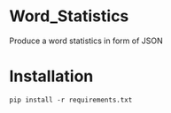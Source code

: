 # Word_Statistics

Produce a word statistics in form of JSON

# Installation

```pip install -r requirements.txt```
